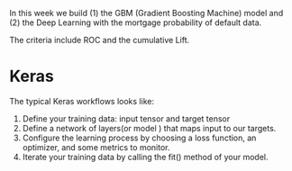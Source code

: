 
In this week we build (1) the GBM (Gradient Boosting Machine) model and (2) the Deep Learning with the mortgage probability of default data.

The criteria include ROC and the cumulative Lift.

# Keras

The typical Keras workflows looks like:
1. Define your training data: input tensor and target tensor
2. Define a network of layers(or model ) that maps input to our targets.
3. Configure the learning process by choosing a loss function, an optimizer, and some metrics to monitor.
4. Iterate your training data by calling the fit() method of your model.

